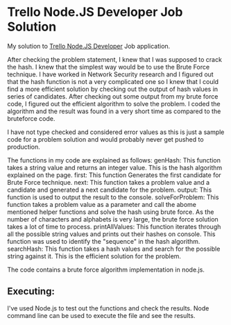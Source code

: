 # Trello Node.JS Developer Job Solution
My solution to [Trello Node.JS Developer](https://trello.com/jobs/developer) Job application.

After checking the problem statement, I knew that I was supposed to crack the hash.
I knew that the simplest way would be to use the Brute Force technique.
I have worked in Network Security research and I figured out that the hash function is not a very complicated one so I knew that I could find a more efficient solution by checking out the output of hash values in series of candidates.
After checking out some output from my brute force code, I figured out the efficient algorithm to solve the problem. I coded the algorithm and the result was found in a very short time as compared to the bruteforce code.

I have not type checked and considered error values as this is just a sample code for a problem solution and would probably never get pushed to production.

The functions in my code are explained as follows:
genHash: This function takes a string value and returns an integer value. This is the hash algorithm explained on the page.
first: This function Generates the first candidate for Brute Force technique.
next: This function takes a problem value and a candidate and generated a next candidate for the problem.
output: This function is used to output the result to the console.
solveForProblem: This function takes a problem value as a parameter and call the abome mentioned helper functions and solve the hash using brute force. As the number of characters and alphabets is very large, the brute force solution takes a lot of time to process.
printAllValues: This function iterates through all the possible string values and prints out their hashes on console. This function was used to identify the "sequence" in the hash algorithm.
searchHash: This function takes a hash values and search for the possible string against it. This is the efficient solution for the problem.

The code contains a brute force algorithm implementation in node.js.

## Executing:
I've used Node.js to test out the functions and check the results. Node command line can be used to execute the file and see the results.